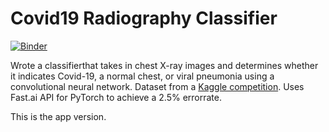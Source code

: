 # Covid19 Radiography Classifier

[![Binder](https://mybinder.org/badge_logo.svg)](https://mybinder.org/v2/gh/jaetakkim/covid_radiography_classifier_app/master?urlpath=%2Fvoila%2Frender%2Fcovid_radiography_classifier_app.ipynb)

Wrote a classifierthat takes in chest X-ray images and determines whether it indicates Covid-19, a normal chest, or viral pneumonia using a convolutional neural network. Dataset from a [Kaggle competition](https://www.kaggle.com/tawsifurrahman/covid19-radiography-database). Uses Fast.ai API for PyTorch to achieve a 2.5% errorrate.

This is the app version.
